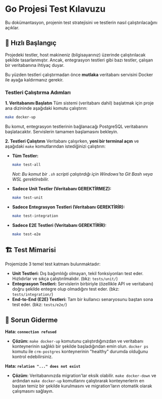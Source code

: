 # Go Projesi Test Kılavuzu

Bu dokümantasyon, projenin test stratejisini ve testlerin nasıl çalıştırılacağını açıklar.

## 🚀 Hızlı Başlangıç

Projedeki testler, host makineniz (bilgisayarınız) üzerinde çalıştırılacak şekilde tasarlanmıştır. Ancak, entegrasyon testleri gibi bazı testler, çalışan bir veritabanına ihtiyaç duyar.

Bu yüzden testleri çalıştırmadan önce **mutlaka** veritabanı servisini Docker ile ayağa kaldırmanız gerekir.

### Testleri Çalıştırma Adımları

**1. Veritabanını Başlatın**
Tüm sistemi (veritabanı dahil) başlatmak için proje ana dizininde aşağıdaki komutu çalıştırın:
```bash
make docker-up
```
Bu komut, entegrasyon testlerinin bağlanacağı PostgreSQL veritabanını başlatacaktır. Servislerin tamamen başlamasını bekleyin.

**2. Testleri Çalıştırın**
Veritabanı çalışırken, **yeni bir terminal açın** ve aşağıdaki `make` komutlarından istediğinizi çalıştırın:

- **Tüm Testler:**
  ```bash
  make test-all
  ```
  *Not: Bu komut bir `.sh` scripti çalıştırdığı için Windows'ta Git Bash veya WSL gerektirebilir.*

- **Sadece Unit Testler (Veritabanı GEREKTİRMEZ):**
  ```bash
  make test-unit
  ```

- **Sadece Entegrasyon Testleri (Veritabanı GEREKTİRİR):**
  ```bash
  make test-integration
  ```

- **Sadece E2E Testleri (Veritabanı GEREKTİRİR):**
  ```bash
  make test-e2e
  ```

## 🏗️ Test Mimarisi

Projemizde 3 temel test katmanı bulunmaktadır:

- **Unit Testleri:** Dış bağımlılığı olmayan, tekil fonksiyonları test eder. Hızlıdırlar ve sıkça çalıştırılmalıdır. (bkz: `tests/unit/`)
- **Entegrasyon Testleri:** Servislerin birbiriyle (özellikle API ve veritabanı) doğru şekilde entegre olup olmadığını test eder. (bkz: `tests/integration/`)
- **End-to-End (E2E) Testleri:** Tam bir kullanıcı senaryosunu baştan sona test eder. (bkz: `tests/e2e/`)

## 🔧 Sorun Giderme

**Hata: `connection refused`**
- **Çözüm:** `make docker-up` komutunu çalıştırdığınızdan ve veritabanı konteynerinin sağlıklı bir şekilde başladığından emin olun. `docker ps` komutu ile `crm-postgres` konteynerinin "healthy" durumda olduğunu kontrol edebilirsiniz.

**Hata: `relation "..." does not exist`**
- **Çözüm:** Veritabanınızda migration'lar eksik olabilir. `make docker-down` ve ardından `make docker-up` komutlarını çalıştırarak konteynerlerin en baştan temiz bir şekilde kurulmasını ve migration'ların otomatik olarak çalışmasını sağlayın. 